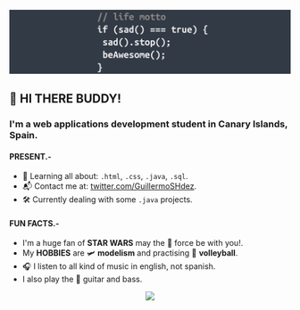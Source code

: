 <p align-items="center">
  <img src="https://github.com/GuillermoSH/1oDAW/blob/main/Imagenes/fondobio.jpg" title="Imagen Fondo Perfil" alt="Imagen Fondo Perfil">
</p>

## 🤘 HI THERE BUDDY!
### I'm a web applications development student in Canary Islands, Spain.
#### PRESENT.-
- 🌱 Learning all about: `.html`, `.css`, `.java`, `.sql`.
- 📬 Contact me at: [twitter.com/GuillermoSHdez](twitter.com/GuillermoSHdez).
- 🛠️ Currently dealing with some `.java` projects.
#### FUN FACTS.-
- I'm a huge fan of **STAR WARS** may the 🦾 force be with you!.
- My **HOBBIES** are 🛩️ **modelism** and practising 🏐 **volleyball**.
- 🎧 I listen to all kind of music in english, not spanish.
- I also play the 🎸 guitar and bass.

<p align="center">
    <img src="https://github-readme-stats.vercel.app/api?username=GuillermoSH&show_icons=true&theme=react">
</p>
